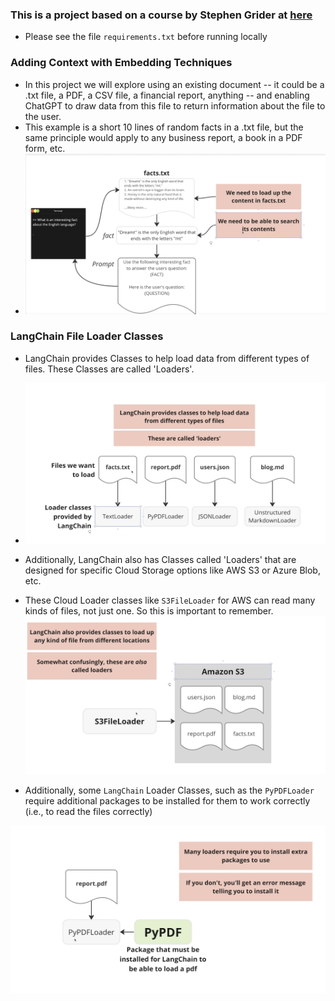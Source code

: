 ### This is a project based on a course by Stephen Grider at [here](https://www.udemy.com/course/chatgpt-and-langchain-the-complete-developers-masterclass)

- Please see the file `requirements.txt` before running locally

### Adding Context with Embedding Techniques

- In this project we will explore using an existing document -- it could be a .txt file, a PDF, a CSV file, a financial report, anything -- and enabling ChatGPT to draw data from this file to return information about the file to the user.
- This example is a short 10 lines of random facts in a .txt file, but the same principle would apply to any business report, a book in a PDF form, etc.
- ![Overview](https://raw.githubusercontent.com/kawgh1/facts-context-embedding/main/images/Context%20with%20Embedding%20Techniques.png)

### LangChain File Loader Classes

- LangChain provides Classes to help load data from different types of files. These Classes are called 'Loaders'.
- ![Loaders](https://raw.githubusercontent.com/kawgh1/facts-context-embedding/main/images/LangChain%20File%20Loader%20Classes.png)

- Additionally, LangChain also has Classes called 'Loaders' that are designed for specific Cloud Storage options like AWS S3 or Azure Blob, etc.
- These Cloud Loader classes like `S3FileLoader` for AWS can read many kinds of files, not just one. So this is important to remember.
  ![CloudLoaders](https://raw.githubusercontent.com/kawgh1/facts-context-embedding/main/images/Cloud%20Storage%20Loaders.png)

- Additionally, some `LangChain` Loader Classes, such as the `PyPDFLoader` require additional packages to be installed for them to work correctly (i.e., to read the files correctly)

![additional-packages-required](https://raw.githubusercontent.com/kawgh1/facts-context-embedding/main/images/some%20loader%20classes%20require%20additional%20packages.png)
